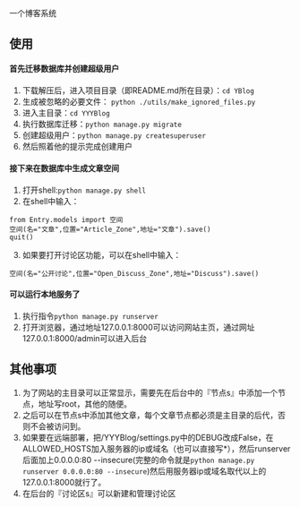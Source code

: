 一个博客系统

## 使用

#### 首先迁移数据库并创建超级用户
1. 下载解压后，进入项目目录（即README.md所在目录）：`cd YBlog`
2. 生成被忽略的必要文件： `python ./utils/make_ignored_files.py`
3. 进入主目录：`cd YYYBlog`
4. 执行数据库迁移：`python manage.py migrate`
5. 创建超级用户：`python manage.py createsuperuser`
6. 然后照着他的提示完成创建用户

#### 接下来在数据库中生成文章空间
1. 打开shell:`python manage.py shell`
2. 在shell中输入：
```
from Entry.models import 空间
空间(名="文章",位置="Article_Zone",地址="文章").save()
quit()
```
3. 如果要打开讨论区功能，可以在shell中输入：
```
空间(名="公开讨论",位置="Open_Discuss_Zone",地址="Discuss").save()
```

#### 可以运行本地服务了
1. 执行指令```python manage.py runserver```
2. 打开浏览器，通过地址127.0.0.1:8000可以访问网站主页，通过网址127.0.0.1:8000/admin可以进入后台

## 其他事项
1. 为了网站的主目录可以正常显示，需要先在后台中的『节点s』中添加一个节点，地址写root，其他的随便。
2. 之后可以在节点s中添加其他文章，每个文章节点都必须是主目录的后代，否则不会被访问到。
3. 如果要在远端部署，把/YYYBlog/settings.py中的DEBUG改成False，在ALLOWED_HOSTS加入服务器的ip或域名（也可以直接写\*），然后runserver后面加上0.0.0.0:80 --insecure(完整的命令就是`python manage.py runserver 0.0.0.0:80 --insecure`)然后用服务器ip或域名取代以上的127.0.0.1:8000就行了。
4. 在后台的『讨论区s』可以新建和管理讨论区
